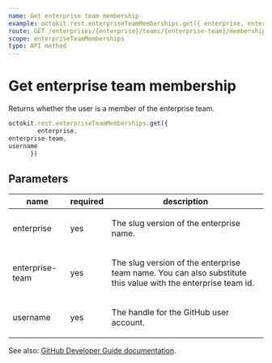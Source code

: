 ```yaml
---
name: Get enterprise team membership
example: octokit.rest.enterpriseTeamMemberships.get({ enterprise, enterprise-team, username })
route: GET /enterprises/{enterprise}/teams/{enterprise-team}/memberships/{username}
scope: enterpriseTeamMemberships
type: API method
---
```


# Get enterprise team membership

Returns whether the user is a member of the enterprise team.

```js
octokit.rest.enterpriseTeamMemberships.get({
        enterprise,
enterprise-team,
username
      })
```

## Parameters

<table>
  <thead>
    <tr>
      <th>name</th>
      <th>required</th>
      <th>description</th>
    </tr>
  </thead>
  <tbody>
    <tr><td>enterprise</td><td>yes</td><td>

The slug version of the enterprise name.

</td></tr>
<tr><td>enterprise-team</td><td>yes</td><td>

The slug version of the enterprise team name. You can also substitute this value with the enterprise team id.

</td></tr>
<tr><td>username</td><td>yes</td><td>

The handle for the GitHub user account.

</td></tr>
  </tbody>
</table>

See also: [GitHub Developer Guide documentation](https://docs.github.com/rest/enterprise-teams/enterprise-team-members#get-enterprise-team-membership).
